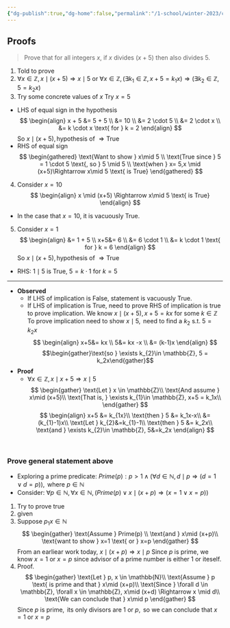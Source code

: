 ```yaml
---
{"dg-publish":true,"dg-home":false,"permalink":"/1-school/winter-2023/csc-165/lecture-notes/week-3-2-more-complex-proofs-and-unpacking-definitions/","dgPassFrontmatter":true}
---
```


## Proofs
> Prove that for all integers $x$, if $x$ divides $(x+5)$ then also divides $5$.
1. Told to prove
2. $\forall x \in \mathbb{Z}, x \mid (x+5) \Rightarrow x \mid 5$ or $\forall x \in \mathbb{Z}, (\exists k_1 \in \mathbb{Z}, x+5 = k_1x) \Rightarrow (\exists k_2 \in \mathbb{Z}, 5 = k_2x)$
3. Try some concrete values of $x$
$\text{Try } x = 5$
- $\text{LHS of equal sign in the hypothesis}$
$$
\begin{align}
	x + 5 &= 5 + 5 \\
	 &= 10 \\
	 &= 2 \cdot 5 \\
	 &= 2 \cdot x \\
	 &= k \cdot x \text{ for } k = 2
\end{align}
$$
$\text{So } x \mid (x+5), \text{hypothesis of } \Rightarrow \text{True}$
- $\text{RHS of equal sign}$
$$
\begin{gathered}
\text{Want to show } x\mid 5 \\
\text{True since } 5 = 1 \cdot 5 \text{, so } 5 \mid 5 \\
\text{when } x= 5,x \mid (x+5)\Rightarrow x\mid 5 \text{ is True}
\end{gathered}
$$
4. Consider $x =10$
$$
\begin{align}
x \mid (x+5) \Rightarrow x\mid 5 \text{ is True}
\end{align}
$$
- In the case that $x=10$, it is vacuously True.

5. Consider $x=1$
$$
\begin{align}
	 &= 1 + 5 \\
	 x+5&= 6 \\
	 &= 6 \cdot 1 \\
	 &= k \cdot 1 \text{ for } k = 6
\end{align}
$$
$\text{So } x \mid (x+5), \text{hypothesis of } \Rightarrow \text{True}$
- $\text{RHS}$: $1\mid 5$ is True, $5=k\cdot 1 \text{ for } k = 5$
---
- **Observed**
	- If LHS of implication is False, statement is vacuously True.
	- If LHS of implication is True, need to prove RHS of implication is true to prove implication.
$\text{We know } x \mid (x+5), x+5 = kx \text{ for some } k \in \mathbb{Z}$
$\text{To prove implication need to show } x \mid 5, \text{ need to find a } k_{2} \text{ s.t. } 5=k_2x$
$$
\begin{align}
	 x+5&= kx \\
	 5&= kx -x \\
	 &= (k-1)x
\end{align}
$$
$$\begin{gather}\text{so } \exists k_{2}\in \mathbb{Z}, 5 = k_2x\end{gather}$$
- **Proof**
	- $\forall x \in \mathbb{Z}, x \mid x+5 \Rightarrow x\mid 5$
$$
\begin{gather}
\text{Let } x \in \mathbb{Z}\\
\text{And assume } x\mid (x+5)\\
\text{That is, } \exists k_{1}\in \mathbb{Z}, x+5 = k_1x\\
\end{gather}
$$
$$
\begin{align}
x+5 &= k_{1x}\\
\text{then } 5 &= k_1x-x\\
&= (k_{1}-1)x\\
\text{Let } k_{2}&=k_{1}-1\\
\text{then } 5 &= k_2x\\
\text{and } \exists k_{2}\in \mathbb{Z}, 5&=k_2x
\end{align}
$$

&nbsp;

### Prove general statement above
- Exploring a prime predicate:
$Prime(p): p > 1 \land (\forall d \in \mathbb{N}, d\mid p \Rightarrow(d=1 \lor d=p)), \text{ where } p\in \mathbb{N}$
- Consider:
$\forall p \in \mathbb{N}, \forall x \in \mathbb{N}, (Prime(p) \lor x\mid (x+p) \Rightarrow (x=1 \lor x=p))$
 1. Try to prove true
 2. given
 3. Suppose $p_{1}x \in \mathbb{N}$
 $$
\begin{gather}
\text{Assume } Prime(p) \\
\text{and } x\mid (x+p)\\
\text{want to show } x=1 \text{ or } x=p
\end{gather}
$$
$\text{From an earliear work today, } x\mid (x+p) \Rightarrow x\mid p$
$\text{Since } p \text{ is prime, we know } x=1 \text{ or } x=p \text{ since advisor of a prime number is either } 1 \text{ or iteself.}$
4. Proof.
$$
\begin{gather}
\text{Let } p, x \in \mathbb{N}\\
\text{Assume } p \text{ is prime and that } x\mid (x+p)\\
\text{Since } \forall d \in \mathbb{Z}, \forall x \in \mathbb{Z}, x\mid (x+d) \Rightarrow x \mid d\\
\text{We can conclude that } x\mid p
\end{gather}
$$
$\text{Since } p \text{ is prime}, \text{ its only divisors are } 1 \text{ or } p, \text{ so we can conclude that } x=1 \text{ or } x=p$
